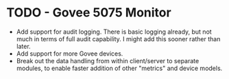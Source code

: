 # TODO - Govee 5075 Monitor

 - Add support for audit logging. There is basic logging already, but not much in terms of full audit capability. I might add this sooner rather than later. 
 - Add support for more Govee devices.
 - Break out the data handling from within client/server to separate modules, to enable faster addition of other "metrics" and device models.
